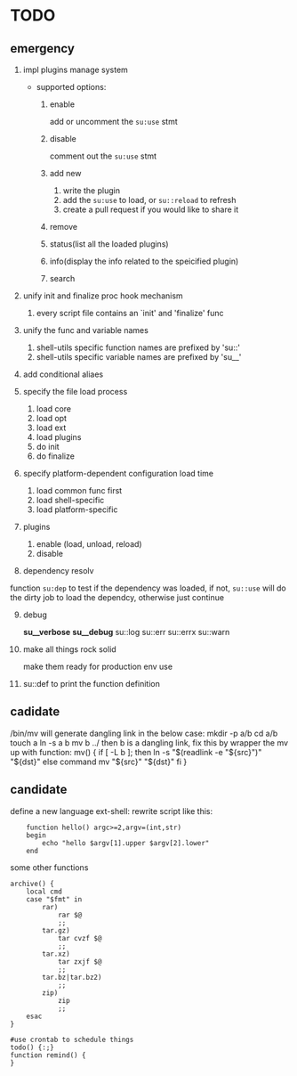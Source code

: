 TODO
====

emergency
---------

1. impl plugins manage system

	* supported options:

		1. enable

			add or uncomment the `su:use` stmt

		2. disable

			comment out the `su:use` stmt

		3. add new

			1. write the plugin
			2. add the `su:use` to load, or `su::reload` to refresh
			3. create a pull request if you would like to share it

		4. remove
		5. status(list all the loaded plugins)
		6. info(display the info related to the speicified plugin)
		7. search

2. unify init and finalize proc hook mechanism

	1. every script file contains an `init' and 'finalize' func

3. unify the func and variable names

	1. shell-utils specific function names are prefixed by 'su::'
	2. shell-utils specific variable names are prefixed by 'su__'

4. add conditional aliaes
5. specify the file load process

	1. load core
	2. load opt
	3. load ext
	4. load plugins
	5. do init
	6. do finalize

6. specify platform-dependent configuration load time

	1. load common func first
	2. load shell-specific
	3. load platform-specific

7. plugins

	1. enable (load, unload, reload)
	2. disable

8. dependency resolv

function `su:dep` to test if the dependency was loaded, if not, `su::use` will do the dirty job to load the dependcy, otherwise just continue

9. debug

	__su__verbose__
	__su__debug__
	su::log
	su::err
	su::errx
	su::warn

10. make all things rock solid

	make them ready for production env use

11. su::def to print the function definition

cadidate
--------

/bin/mv will generate dangling link in the below case:
	mkdir -p a/b
	cd a/b
	touch a
	ln -s a b
	mv b ../
then b is a dangling link, fix this by wrapper the mv up with function:
mv() {
	if [ -L b ]; then
		ln -s "$(readlink -e "${src}")" "${dst}"
	else
		command mv "${src}" "${dst}"
	fi
}

candidate
---------

define a new language ext-shell:
	rewrite script like this:

		function hello() argc>=2,argv=(int,str)
		begin
			echo "hello $argv[1].upper $argv[2].lower"
		end


some other functions

	archive() {
		local cmd
		case "$fmt" in
			rar)
				rar $@
				;;
			tar.gz)
				tar cvzf $@
				;;
			tar.xz)
				tar zxjf $@
				;;
			tar.bz|tar.bz2)
				;;
			zip)
				zip
				;;
		esac
	}

	#use crontab to schedule things
	todo() {:;}
	function remind() {
	}
